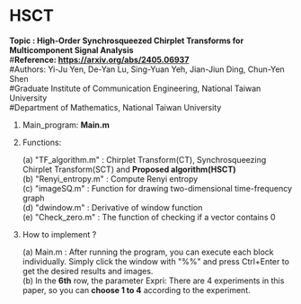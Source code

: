 # HSCT
__Topic : High-Order Synchrosqueezed Chirplet Transforms for Multicomponent Signal Analysis__  
#__Reference: https://arxiv.org/abs/2405.06937__  
#Authors: Yi-Ju Yen, De-Yan Lu, Sing-Yuan Yeh, Jian-Jiun Ding, Chun-Yen Shen  
#Graduate Institute of Communication Engineering, National Taiwan University  
#Department of Mathematics, National Taiwan University

1. Main_program: __Main.m__  

2. Functions:  

	(a) "TF_algorithm.m" : Chirplet Transform(CT), Synchrosqueezing Chirplet Transform(SCT) and __Proposed algorithm(HSCT)__  
	(b) "Renyi_entropy.m" : Compute Renyi entropy  
	(c) "imageSQ.m" : Function for drawing two-dimensional time-frequency graph  
	(d) "dwindow.m" : Derivative of window function  
	(e) "Check_zero.m" : The function of checking if a vector contains 0  

3. How to implement ?

	(a) Main.m : After running the program, you can execute each block individually. Simply click the window with "%%" and press Ctrl+Enter to get the desired results and images.  
	(b) In the __6th__ row, the parameter Expri: There are 4 experiments in this paper, so you can __choose 1 to 4__ according to the experiment.
